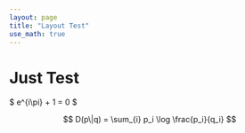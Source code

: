 ```yaml
---
layout: page
title: "Layout Test"
use_math: true
---
```


# Just Test

$ e^{i\pi} + 1 = 0 $

$$ D(p\|q) = \sum_{i} p_i \log \frac{p_i}{q_i} $$
